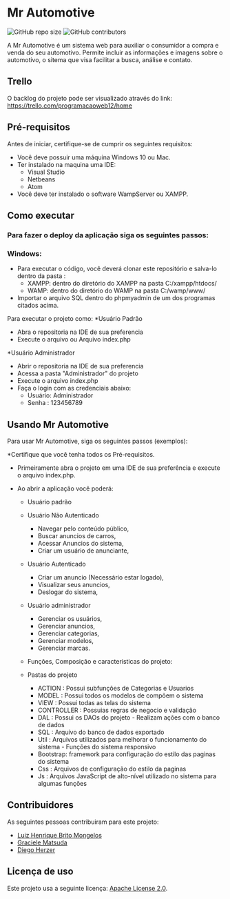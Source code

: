 # Mr Automotive

<!--- Exemplos de badges. Acesse https://shields.io para outras opções. Você pode querer incluir informações de dependencias, build, testes, licença, etc. --->
![GitHub repo size](https://img.shields.io/github/repo-size/lhmongelos/progweb-template)
![GitHub contributors](https://img.shields.io/github/contributors/lhmongelos/progweb-template)

A Mr Automotive é um sistema web para auxiliar o consumidor a compra e venda do seu automotivo. Permite incluir as informações e imagens sobre o automotivo, o sitema  que visa facilitar a busca, análise e contato.

## Trello

O backlog do projeto pode ser visualizado através do link: https://trello.com/programacaoweb12/home

## Pré-requisitos

Antes de iniciar, certifique-se de cumprir os seguintes requisitos:

* Você deve possuir uma máquina Windows 10 ou Mac.
* Ter instalado na maquina uma IDE:
    * Visual Studio
    * Netbeans
    * Atom
* Você deve ter instalado o software WampServer ou XAMPP.

## Como executar
### Para fazer o deploy da aplicação siga os seguintes passos:
### Windows:

* Para executar o código, você deverá clonar este repositório e salva-lo dentro da pasta :
    * XAMPP: dentro do diretório do XAMPP na pasta C:/xampp/htdocs/
    * WAMP: dentro do diretório do WAMP na pasta C:/wamp/www/
* Importar o arquivo SQL dentro do phpmyadmin de um dos programas citados acima.

Para executar o projeto como:
*Usuário Padrão
- Abra o repositoria na IDE de sua preferencia
- Execute o arquivo ou  Arquivo index.php


*Usuário Administrador
 -  Abrir o repositoria na IDE de sua preferencia
 - Acessa a pasta "Administrador" do projeto
 - Execute o arquivo index.php
 - Faça o login com as credenciais abaixo:
   - Usuário: Administrador
   - Senha : 123456789



## Usando Mr Automotive

Para usar Mr Automotive, siga os seguintes passos (exemplos):

*Certifique que você tenha todos os Pré-requisitos.
* Primeiramente abra o projeto em uma IDE de sua preferência e execute o arquivo index.php.

* Ao abrir a aplicação você poderá:

  * Usuário padrão
  - Usuário Não Autenticado
    * Navegar pelo conteúdo público,
    * Buscar anuncios de carros,
    * Acessar Anuncios do sistema,
    * Criar um usuário de anunciante,
    
  - Usuário Autenticado
    * Criar um anuncio (Necessário estar logado),
    * Visualizar seus anuncios,
    * Deslogar do sistema,

  * Usuário administrador
    * Gerenciar os usuários,
    * Gerenciar anuncios,
    * Gerenciar categorias,
    * Gerenciar modelos,
    * Gerenciar marcas.
    
    
  * Funções, Composição e caracteristicas do projeto:
   * Pastas do projeto
      - ACTION : Possui subfunções de Categorias e Usuarios
      - MODEL : Possui todos os modelos de compõem o sistema
      - VIEW : Possui todas as telas do sistema
      - CONTROLLER : Possuias regras de negocio e validação
      - DAL : Possui os DAOs do projeto - Realizam ações com o banco de dados
      - SQL : Arquivo do banco de dados exportado
      - Util : Arquivos utilizados para melhorar o funcionamento do sistema - Funções do sistema responsivo
      - Bootstrap: framework para configuração do estilo das paginas do sistema
      - Css : Arquivos de configuração do estilo da paginas
      - Js : Arquivos JavaScript de alto-nível utilizado no sistema para algumas funções
      

## Contribuidores

As seguintes pessoas contribuiram para este projeto:

* [Luiz Henrique Brito Mongelos](https://github.com/lhmongelos)
* [Graciele Matsuda](https://github.com/gramatsuda)
* [Diego Herzer](https://github.com/Herzerdi)

## Licença de uso

Este projeto usa a seguinte licença: [Apache License 2.0](https://www.apache.org/licenses/LICENSE-2.0).
